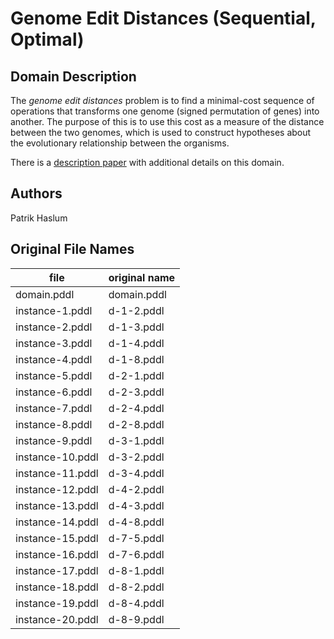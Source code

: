 # Genome Edit Distances (Sequential, Optimal)

## Domain Description

The *genome edit distances* problem is to find a minimal-cost sequence of operations that transforms one genome (signed permutation of genes) into another.
The purpose of this is to use this cost as a measure of the distance between the two genomes, which is used to construct hypotheses about the evolutionary relationship between the organisms.

There is a [description paper](https://helios.hud.ac.uk/scommv/IPC-14/repository/GED.pdf) with additional details on this domain.

## Authors

Patrik Haslum

## Original File Names

| file             | original name |
|------------------|---------------|
| domain.pddl      | domain.pddl   |
| instance-1.pddl  | d-1-2.pddl    |
| instance-2.pddl  | d-1-3.pddl    |
| instance-3.pddl  | d-1-4.pddl    |
| instance-4.pddl  | d-1-8.pddl    |
| instance-5.pddl  | d-2-1.pddl    |
| instance-6.pddl  | d-2-3.pddl    |
| instance-7.pddl  | d-2-4.pddl    |
| instance-8.pddl  | d-2-8.pddl    |
| instance-9.pddl  | d-3-1.pddl    |
| instance-10.pddl | d-3-2.pddl    |
| instance-11.pddl | d-3-4.pddl    |
| instance-12.pddl | d-4-2.pddl    |
| instance-13.pddl | d-4-3.pddl    |
| instance-14.pddl | d-4-8.pddl    |
| instance-15.pddl | d-7-5.pddl    |
| instance-16.pddl | d-7-6.pddl    |
| instance-17.pddl | d-8-1.pddl    |
| instance-18.pddl | d-8-2.pddl    |
| instance-19.pddl | d-8-4.pddl    |
| instance-20.pddl | d-8-9.pddl    |
